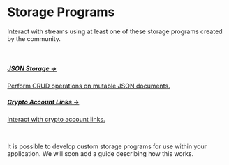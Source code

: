 # Storage Programs

Interact with streams using at least one of these storage programs created by the community.

</br>

<div class="txtl-options half">
  <a href="../../docs/tile-document-js" class="box">
    <h5>JSON Storage →</h5>
    <p>Perform CRUD operations on mutable JSON documents.</p>
  </a>
  <span class="box-space"> </span>
  <a href="../../docs/caip10-link-js" class="box">
    <h5>Crypto Account Links →</h5>
    <p>Interact with crypto account links.</p>
  </a>
</div>

</br>

It is possible to develop custom storage programs for use within your application. We will soon add a guide describing how this works.
